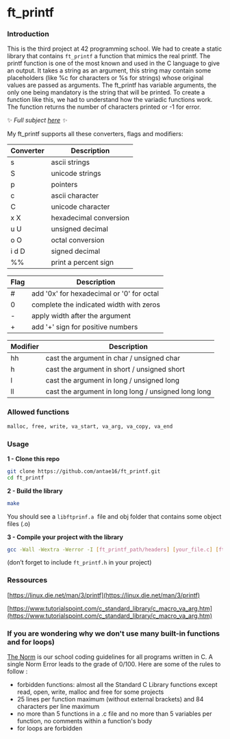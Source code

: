 # ft_printf

### Introduction

This is the third project at 42 programming school. We had to create a static library that contains `ft_printf` a function that mimics the real printf. The printf function is one of the most known and used in the C language to give an output. It takes a string as an argument, this string may contain some placeholders (like %c for characters or %s for strings) whose original values are passed as arguments. The ft_printf has variable arguments, the only one being mandatory is the string that will be printed. To create a function like this, we had to understand how the variadic functions work. The function returns the number of characters printed or -1 for error.

✨ *Full subject [here](https://drive.google.com/file/d/1Ut8UDWIrN7HXHVPOqItnPsayUe8HsSzD/view?usp=sharing) ✨*

My ft_printf supports all these converters, flags and modifiers:

| Converter | Description            |
| --------- | ---------------------- |
| s         | ascii strings          |
| S         | unicode strings        |
| p         | pointers               |
| c         | ascii character        |
| C         | unicode character      |
| x X       | hexadecimal conversion |
| u U       | unsigned decimal       |
| o O       | octal conversion       |
| i d D     | signed decimal         |
| %%        | print a percent sign   |

| Flag | Description                               |
| ---- | ----------------------------------------- |
| #    | add '0x' for hexadecimal or '0' for octal |
| 0    | complete the indicated width with zeros   |
| -    | apply width after the argument            |
| +    | add '+' sign for positive numbers         |

| Modifier | Description                                         |
| -------- | --------------------------------------------------- |
| hh       | cast the argument in char / unsigned char           |
| h        | cast the argument in short / unsigned short         |
| l        | cast the argument in long / unsigned long           |
| ll       | cast the argument in long long / unsigned long long |


### Allowed functions

```bash
malloc, free, write, va_start, va_arg, va_copy, va_end
```

### Usage

**1 - Clone this repo**

```bash
git clone https://github.com/antae16/ft_printf.git
cd ft_printf
```

**2 - Build the library**

```bash
make
```

You should see a `libftprinf.a`  file and obj folder that contains some object files (.o)

**3 - Compile your project with the library**

```bash
gcc -Wall -Wextra -Werror -I [ft_printf_path/headers] [your_file.c] [ft_printf_path/ft_printf.a]
```

(don’t forget to include `ft_printf.h` in your project)

### Ressources

[https://linux.die.net/man/3/printf](https://linux.die.net/man/3/printf)

[https://www.tutorialspoint.com/c_standard_library/c_macro_va_arg.htm](https://www.tutorialspoint.com/c_standard_library/c_macro_va_arg.htm)

### If you are wondering why we don't use many built-in functions and for loops)

[The Norm](https://github.com/42School/norminette) is our school coding guidelines for all programs written in C. A single Norm Error leads to the grade of 0/100. Here are some of the rules to follow :

- forbidden functions: almost all the Standard C Library functions except read, open, write, malloc and free for some projects
- 25 lines per function maximum (without external brackets) and 84 characters per line maximum
- no more than 5 functions in a .c file and no more than 5 variables per function, no comments within a function's body
- for loops are forbidden
